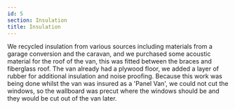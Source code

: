 ```yaml
---
id: 5
section: Insulation
title: Insulation
---
```


We recycled insulation from various sources including materials from a garage conversion and the caravan, and we purchased some acoustic material for the roof of the van, this was fitted between the braces and fiberglass roof. The van already had a plywood floor, we added a layer of rubber for additional insulation and noise proofing. Because this work was being done whilst the van was insured as a 'Panel Van', we could not cut the windows, so the wallboard was precut where the windows should be and they would be cut out of the van later. 

<div class="flickrslideshow" data-ids="[473690338,473691160,473691850,473694588,473695298,473700296,473700922,2322475434,869509992]">
</div>
